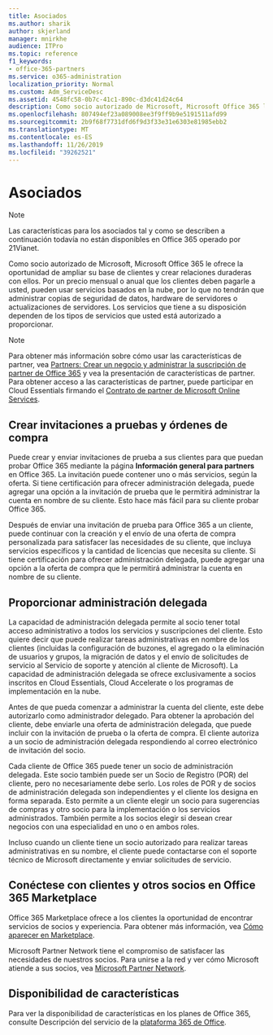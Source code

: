 ```yaml
---
title: Asociados
ms.author: sharik
author: skjerland
manager: mnirkhe
audience: ITPro
ms.topic: reference
f1_keywords:
- office-365-partners
ms.service: o365-administration
localization_priority: Normal
ms.custom: Adm_ServiceDesc
ms.assetid: 4548fc58-0b7c-41c1-890c-d3dc41d24c64
description: Como socio autorizado de Microsoft, Microsoft Office 365 le ofrece la oportunidad de ampliar su base de clientes y crear relaciones duraderas con ellos. Por un precio mensual o anual que los clientes deben pagarle a usted, pueden usar servicios basados en la nube, por lo que no tendrán que administrar copias de seguridad de datos, hardware de servidores o actualizaciones de servidores. Los servicios que tiene a su disposición dependen de los tipos de servicios que usted está autorizado a proporcionar.
ms.openlocfilehash: 807494ef23a089008ee3f9ff9b9e5191511afd99
ms.sourcegitcommit: 2b9f68f7731dfd6f9d3f33e31e6303e81985ebb2
ms.translationtype: MT
ms.contentlocale: es-ES
ms.lasthandoff: 11/26/2019
ms.locfileid: "39262521"
---
```

# <a name="partners"></a>Asociados

> [!NOTE]
> Las características para los asociados tal y como se describen a continuación todavía no están disponibles en Office 365 operado por 21Vianet. 
  
Como socio autorizado de Microsoft, Microsoft Office 365 le ofrece la oportunidad de ampliar su base de clientes y crear relaciones duraderas con ellos. Por un precio mensual o anual que los clientes deben pagarle a usted, pueden usar servicios basados en la nube, por lo que no tendrán que administrar copias de seguridad de datos, hardware de servidores o actualizaciones de servidores. Los servicios que tiene a su disposición dependen de los tipos de servicios que usted está autorizado a proporcionar.
  
> [!NOTE]
> Para obtener más información sobre cómo usar las características de partner, vea [Partners: Crear un negocio y administrar la suscripción de partner de Office 365](https://go.microsoft.com/fwlink/?LinkID=271614&amp;clcid=0x409) y vea la presentación de características de partner. Para obtener acceso a las características de partner, puede participar en Cloud Essentials firmando el [Contrato de partner de Microsoft Online Services](https://go.microsoft.com/fwlink/p/?LinkId=285473). 
  
## <a name="create-trial-invitations-and-purchase-orders"></a>Crear invitaciones a pruebas y órdenes de compra

Puede crear y enviar invitaciones de prueba a sus clientes para que puedan probar Office 365 mediante la página **Información general para partners** en Office 365. La invitación puede contener uno o más servicios, según la oferta. Si tiene certificación para ofrecer administración delegada, puede agregar una opción a la invitación de prueba que le permitirá administrar la cuenta en nombre de su cliente. Esto hace más fácil para su cliente probar Office 365. 
  
Después de enviar una invitación de prueba para Office 365 a un cliente, puede continuar con la creación y el envío de una oferta de compra personalizada para satisfacer las necesidades de su cliente, que incluya servicios específicos y la cantidad de licencias que necesita su cliente. Si tiene certificación para ofrecer administración delegada, puede agregar una opción a la oferta de compra que le permitirá administrar la cuenta en nombre de su cliente.
  
## <a name="provide-delegated-administration"></a>Proporcionar administración delegada

La capacidad de administración delegada permite al socio tener total acceso administrativo a todos los servicios y suscripciones del cliente. Esto quiere decir que puede realizar tareas administrativas en nombre de los clientes (incluidas la configuración de buzones, el agregado o la eliminación de usuarios y grupos, la migración de datos y el envío de solicitudes de servicio al Servicio de soporte y atención al cliente de Microsoft). La capacidad de administración delegada se ofrece exclusivamente a socios inscritos en Cloud Essentials, Cloud Accelerate o los programas de implementación en la nube.
  
Antes de que pueda comenzar a administrar la cuenta del cliente, este debe autorizarlo como administrador delegado. Para obtener la aprobación del cliente, debe enviarle una oferta de administración delegada, que puede incluir con la invitación de prueba o la oferta de compra. El cliente autoriza a un socio de administración delegada respondiendo al correo electrónico de invitación del socio.
  
Cada cliente de Office 365 puede tener un socio de administración delegada. Este socio también puede ser un Socio de Registro (POR) del cliente, pero no necesariamente debe serlo. Los roles de POR y de socios de administración delegada son independientes y el cliente los designa en forma separada. Esto permite a un cliente elegir un socio para sugerencias de compras y otro socio para la implementación o los servicios administrados. También permite a los socios elegir si desean crear negocios con una especialidad en uno o en ambos roles.
  
Incluso cuando un cliente tiene un socio autorizado para realizar tareas administrativas en su nombre, el cliente puede contactarse con el soporte técnico de Microsoft directamente y enviar solicitudes de servicio.
  
## <a name="connect-with-customers-and-other-partners-in-the-office-365-marketplace"></a>Conéctese con clientes y otros socios en Office 365 Marketplace

Office 365 Marketplace ofrece a los clientes la oportunidad de encontrar servicios de socios y experiencia. Para obtener más información, vea [Cómo aparecer en Marketplace](https://go.microsoft.com/fwlink/?LinkID=272019&amp;clcid=0x409).
  
Microsoft Partner Network tiene el compromiso de satisfacer las necesidades de nuestros socios. Para unirse a la red y ver cómo Microsoft atiende a sus socios, vea [Microsoft Partner Network](https://go.microsoft.com/fwlink/?LinkID=272021&amp;clcid=0x409).
  
## <a name="feature-availability"></a>Disponibilidad de características

Para ver la disponibilidad de características en los planes de Office 365, consulte Descripción del servicio de la [plataforma 365 de Office](office-365-platform-service-description.md).
  
